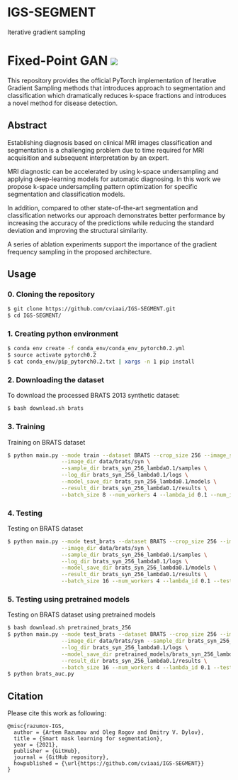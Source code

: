 # IGS-SEGMENT
Iterative gradient sampling
# Fixed-Point GAN <img src="https://img.shields.io/badge/Patent-Pending-yellow"/>
This repository provides the official PyTorch implementation of Iterative Gradient Sampling methods that introduces approach to segmentation and classification which dramatically reduces k-space fractions and introduces a novel method for disease detection.

## Abstract
Establishing diagnosis based on clinical MRI images classification and segmentation is a challenging problem due to time required for MRI acquisition and subsequent interpretation by an expert.

MRI diagnostic can be accelerated by using k-space undersampling and applying deep-learning models for automatic diagnosing. In this work we propose k-space undersampling pattern optimization for specific segmentation and classification models. 

In addition, compared to other state-of-the-art segmentation and classification networks our approach demonstrates better performance by increasing the accuracy of the predictions while reducing the standard deviation and improving the structural similarity. 

A series of ablation experiments support the importance of the gradient frequency sampling in the proposed architecture.

## Usage

### 0. Cloning the repository

```bash
$ git clone https://github.com/cviaai/IGS-SEGMENT.git
$ cd IGS-SEGMENT/
```

### 1. Creating python environment

```bash
$ conda env create -f conda_env/conda_env_pytorch0.2.yml
$ source activate pytorch0.2
$ cat conda_env/pip_pytorch0.2.txt | xargs -n 1 pip install
```

### 2. Downloading the dataset

To download the processed BRATS 2013 synthetic dataset:

```bash
$ bash download.sh brats
```

### 3. Training

Training on BRATS dataset

```bash
$ python main.py --mode train --dataset BRATS --crop_size 256 --image_size 256 --c_dim 1 \
                 --image_dir data/brats/syn \
                 --sample_dir brats_syn_256_lambda0.1/samples \
                 --log_dir brats_syn_256_lambda0.1/logs \
                 --model_save_dir brats_syn_256_lambda0.1/models \
                 --result_dir brats_syn_256_lambda0.1/results \
                 --batch_size 8 --num_workers 4 --lambda_id 0.1 --num_iters 300000
```

### 4. Testing

Testing on BRATS dataset

```bash
$ python main.py --mode test_brats --dataset BRATS --crop_size 256 --image_size 256 --c_dim 1 \
                 --image_dir data/brats/syn \
                 --sample_dir brats_syn_256_lambda0.1/samples \
                 --log_dir brats_syn_256_lambda0.1/logs \
                 --model_save_dir brats_syn_256_lambda0.1/models \
                 --result_dir brats_syn_256_lambda0.1/results \
                 --batch_size 16 --num_workers 4 --lambda_id 0.1 --test_iters 300000
```

### 5. Testing using pretrained models

Testing on BRATS dataset using pretrained models

```bash
$ bash download.sh pretrained_brats_256
$ python main.py --mode test_brats --dataset BRATS --crop_size 256 --image_size 256 --c_dim 1 \
                 --image_dir data/brats/syn --sample_dir brats_syn_256_lambda0.1/samples \
                 --log_dir brats_syn_256_lambda0.1/logs \
                 --model_save_dir pretrained_models/brats_syn_256_lambda0.1 \
                 --result_dir brats_syn_256_lambda0.1/results \
                 --batch_size 16 --num_workers 4 --lambda_id 0.1 --test_iters 300000
$ python brats_auc.py
```

## Citation

Please cite this work as following:

```
@misc{razumov-IGS,
  author = {Artem Razumov and Oleg Rogov and Dmitry V. Dylov},
  title = {Smart mask learning for segmentation},
  year = {2021},
  publisher = {GitHub},
  journal = {GitHub repository},
  howpublished = {\url{https://github.com/cviaai/IGS-SEGMENT}}
}
```
